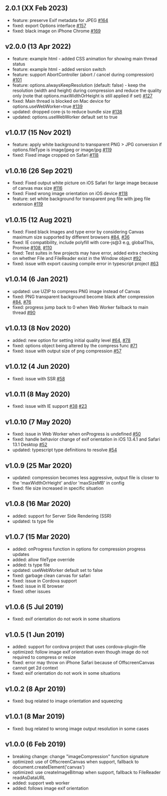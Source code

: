 ## 2.0.1 (XX Feb 2023)
* feature: preserve Exif metadata for JPEG [#164](https://github.com/Donaldcwl/browser-image-compression/issues/164)
* fixed: export Options interface [#157](https://github.com/Donaldcwl/browser-image-compression/issues/157)
* fixed: black image on iPhone Chrome [#169](https://github.com/Donaldcwl/browser-image-compression/issues/169)

## v2.0.0 (13 Apr 2022)
* feature: example html - added CSS animation for showing main thread status
* feature: example html - added version switch
* feature: support AbortController (abort / cancel during compression) [#101](https://github.com/Donaldcwl/browser-image-compression/issues/101)
* feature: options.alwaysKeepResolution (default: false) - keep the resolution (width and height) during compression and reduce the quality only (note that options.maxWidthOrHeight is still applied if set) [#127](https://github.com/Donaldcwl/browser-image-compression/issues/127)
* fixed: Main thread is blocked on Mac device for options.useWebWorker=true [#139](https://github.com/Donaldcwl/browser-image-compression/issues/139)
* updated: dropped core-js to reduce bundle size [#138](https://github.com/Donaldcwl/browser-image-compression/issues/138)
* updated: options.useWebWorker default set to true

## v1.0.17 (15 Nov 2021)
* feature: apply white background to transparent PNG > JPG conversion if options.fileType is image/jpeg or image/jpg [#119](https://github.com/Donaldcwl/browser-image-compression/issues/119)
* fixed: Fixed image cropped on Safari [#118](https://github.com/Donaldcwl/browser-image-compression/issues/118)
## v1.0.16 (26 Sep 2021)
* fixed: Fixed output white picture on iOS Safari for large image because of canvas max size [#116](https://github.com/Donaldcwl/browser-image-compression/issues/116)
* fixed: Fixed wrong image orientation on iOS device [#118](https://github.com/Donaldcwl/browser-image-compression/issues/118)
* feature: set white background for transparent png file with jpeg file extension [#119](https://github.com/Donaldcwl/browser-image-compression/issues/119)

## v1.0.15 (12 Aug 2021)
* fixed: Fixed black Images and type error by considering Canvas maximum size supported by different browsers [#84](https://github.com/Donaldcwl/browser-image-compression/issues/84), [#36](https://github.com/Donaldcwl/browser-image-compression/issues/36)
* fixed: IE compatibility, include polyfill with core-js@3 e.g, globalThis, Promise [#108](https://github.com/Donaldcwl/browser-image-compression/issues/108), [#110](https://github.com/Donaldcwl/browser-image-compression/issues/110)
* fixed: Test suites in few projects may have error, added extra checking on whether File and FileReader exist in the Window object [#92](https://github.com/Donaldcwl/browser-image-compression/issues/92)
* fixed: issue with export causing compile error in typescript project [#63](https://github.com/Donaldcwl/browser-image-compression/issues/63)

## v1.0.14 (6 Jan 2021)
* updated: use UZIP to compress PNG image instead of Canvas
* fixed: PNG transparent background become black after compression [#84](https://github.com/Donaldcwl/browser-image-compression/issues/84), [#76](https://github.com/Donaldcwl/browser-image-compression/issues/76)
* fixed: progress jump back to 0 when Web Worker failback to main thread [#90](https://github.com/Donaldcwl/browser-image-compression/issues/90)

## v1.0.13 (8 Nov 2020)
* added: new option for setting initial quality level [#64](https://github.com/Donaldcwl/browser-image-compression/issues/64), [#78](https://github.com/Donaldcwl/browser-image-compression/issues/78)
* fixed: options object being altered by the compress func [#71](https://github.com/Donaldcwl/browser-image-compression/pull/71)
* fixed: issue with output size of png compression [#57](https://github.com/Donaldcwl/browser-image-compression/issues/57)

## v1.0.12 (4 Jun 2020)
* fixed: issue with SSR [#58](https://github.com/Donaldcwl/browser-image-compression/issues/58)

## v1.0.11 (8 May 2020)
* fixed: issue with IE support [#38](https://github.com/Donaldcwl/browser-image-compression/issues/38) [#23](https://github.com/Donaldcwl/browser-image-compression/issues/23)

## v1.0.10 (7 May 2020)
* fixed: issue in Web Worker when onProgress is undefined  [#50](https://github.com/Donaldcwl/browser-image-compression/issues/50) 
* fixed: handle behavior change of exif orientation in iOS 13.4.1 and Safari 13.1 Desktop [#52](https://github.com/Donaldcwl/browser-image-compression/issues/52)
* updated: typescript type definitions to resolve [#54](https://github.com/Donaldcwl/browser-image-compression/issues/54)

## v1.0.9 (25 Mar 2020)
* updated: compression becomes less aggressive, output file is closer to the 'maxWidthOrHeight' and/or 'maxSizeMB' in config
* fixed: file size increased in specific situation

## v1.0.8 (16 Mar 2020)
* added: support for Server Side Rendering (SSR)
* updated: ts type file

## v1.0.7 (15 Mar 2020)
* added: onProgress function in options for compression progress updates
* added: allow fileType override
* added: ts type file
* updated: useWebWorker default set to false
* fixed: garbage clean canvas for safari
* fixed: issue in Cordova support
* fixed: issue in IE browser
* fixed: other issues

## v1.0.6 (5 Jul 2019)
* fixed: exif orientation do not work in some situations

## v1.0.5 (1 Jun 2019)
* added: support for cordova project that uses cordova-plugin-file
* optimized: follow image exif orientation even though image do not required to compress or resize
* fixed: error may throw on iPhone Safari because of OffscreenCanvas cannot get 2d context
* fixed: exif orientation do not work in some situations

## v1.0.2 (8 Apr 2019)
* fixed: bug related to image orientation and squeezing

## v1.0.1 (8 Mar 2019)
* fixed: bug related to wrong image output resolution in some cases

## v1.0.0 (6 Feb 2019)
* breaking change: change "imageCompression" function signature
* optimized: use of OffscreenCanvas when support, fallback to document.createElement('canvas')
* optimized: use createImageBitmap when support, fallback to FileReader readAsDataURL
* added: support web worker
* added: follows image exif orientation
